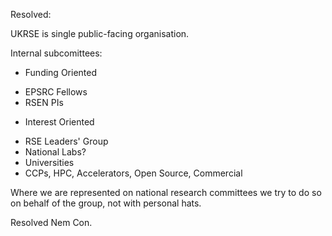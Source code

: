 Resolved:

UKRSE is single public-facing organisation.

Internal subcomittees:

* Funding Oriented
 - EPSRC Fellows
 - RSEN PIs

* Interest Oriented
 - RSE Leaders' Group
 - National Labs?
 - Universities
 - CCPs, HPC, Accelerators, Open Source, Commercial
 
 Where we are represented on national research committees we try to do so
 on behalf of the group, not with personal hats.
 
 Resolved Nem Con.
